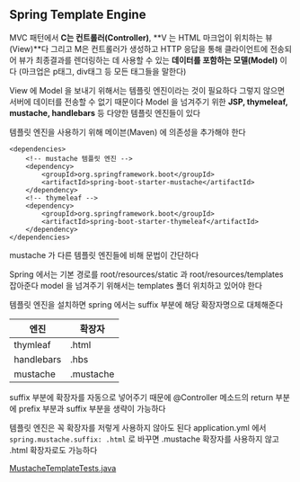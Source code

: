 Spring Template Engine
---
MVC 패턴에서 **C는 컨트롤러(Controller)**, **V 는 HTML 마크업이 위치하는 뷰(View)**다
그리고 M은 컨트롤러가 생성하고 HTTP 응답을 통해 클라이언트에 전송되어 뷰가 최종결과를 렌더링하는 데 사용할 수 있는 **데이터를 포함하는 모델(Model)**
이다 (마크업은 p태그, div태그 등 모든 태그들을 말한다)


View 에 Model 을 보내기 위해서는 템플릿 엔진이라는 것이 필요하다
그렇지 않으면 서버에 데이터를 전송할 수 없기 때문이다
Model 을 넘겨주기 위한 **JSP, thymeleaf, mustache, handlebars** 등 다양한 템플릿 엔진들이 있다

템플릿 엔진을 사용하기 위해 메이븐(Maven) 에 의존성을 추가해야 한다

```mxml
<dependencies>
    <!-- mustache 템플릿 엔진 -->
    <dependency>
        <groupId>org.springframework.boot</groupId>
        <artifactId>spring-boot-starter-mustache</artifactId>
    </dependency>
    <!-- thymeleaf --> 
    <dependency>
        <groupId>org.springframework.boot</groupId>
        <artifactId>spring-boot-starter-thymeleaf</artifactId>
    </dependency>
</dependencies>
```

mustache 가 다른 템플릿 엔진들에 비해 문법이 간단하다

Spring 에서는 기본 경로를 root/resources/static 과 root/resources/templates 잡아준다
model 을 넘겨주기 위해서는 templates 폴더 위치하고 있어야 한다

템플릿 엔진을 설치하면 spring 에서는 suffix 부분에 해당 확장자명으로 대체해준다

|엔진|확장자|
|---|---|
|thymleaf|.html|
|handlebars|.hbs|
|mustache|.mustache|

suffix 부분에 확장자를 자동으로 넣어주기 때문에 @Controller 메소드의 return 부분에 prefix 부분과 suffix 부분을 생략이 가능하다

템플릿 엔진은 꼭 확장자를 저렇게 사용하지 않아도 된다
application.yml 에서 `spring.mustache.suffix: .html` 로 바꾸면
.mustache 확장자를 사용하지 않고 .html 확장자로도 가능하다

[MustacheTemplateTests]: ./../../../test/java/page_108/app/messages/MessageControllerTests.java
[MustacheTemplateTests.java][MustacheTemplateTests]
